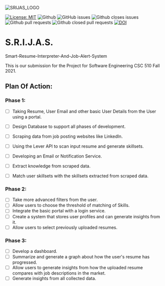 ![SRIJAS_LOGO](https://user-images.githubusercontent.com/40118578/135184051-73acf9be-07c1-4c98-9730-68fa161f6a1b.png)



[![License: MIT](https://img.shields.io/badge/License-MIT-yellow.svg)](https://opensource.org/licenses/MIT)
![Github](https://img.shields.io/badge/language-python-red.svg)
![GitHub issues](https://img.shields.io/github/issues-raw/ineelshah/SRIJAS)
![Github closes issues](https://img.shields.io/github/issues-closed-raw/ineelshah/SRIJAS)
![Github pull requests](https://img.shields.io/github/issues-pr/ineelshah/SRIJAS)
![Github closed pull requests](https://img.shields.io/github/issues-pr-closed/ineelshah/SRIJAS)
[![DOI](https://zenodo.org/badge/408230160.svg)](https://zenodo.org/badge/latestdoi/408230160)


# S.R.I.J.A.S.
Smart-Resume-Interpreter-And-Job-Alert-System

This is our submission for the Project for Software Engineering CSC 510 Fall 2021.

## Plan Of Action:

### Phase 1:
- [ ] Taking Resume, User Email and other basic User Details from the User using a portal.
- [ ] Design Database to support all phases of development.
- [ ] Scraping data from job posting websites like LinkedIn.
- [ ] Using the Lever API to scan input resume and generate skillsets.
- [ ] Developing an Email or Notification Service.
- [ ] Extract knowledge from scraped data.
- [ ] Match user skillsets with the skillsets extracted from scraped data.


### Phase 2:
- [ ] Take more advanced filters from the user.
- [ ] Allow users to choose the threshold of matching of Skills.
- [ ] Integrate the basic portal with a login service.
- [ ] Create a system that stores user profiles and can generate insights from it.
- [ ] Allow users to select previously uploaded resumes.

### Phase 3:
- [ ] Develop a dashboard.
- [ ] Summarize and generate a graph about how the user's resume has progressed.
- [ ] Allow users to generate insights from how the uploaded resume compares with job descriptions in the market.
- [ ] Generate insights from all collected data.

